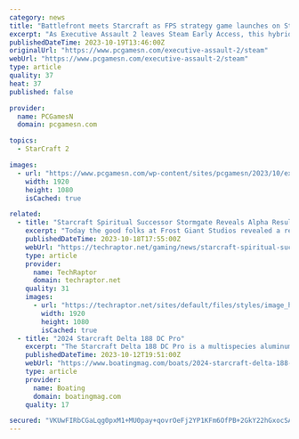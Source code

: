 ```yaml
---
category: news
title: "Battlefront meets Starcraft as FPS strategy game launches on Steam"
excerpt: "As Executive Assault 2 leaves Steam Early Access, this hybrid of RTS and FPS combines space combat and ground warfare in a blend of C&C, Halo, and Battlefront."
publishedDateTime: 2023-10-19T13:46:00Z
originalUrl: "https://www.pcgamesn.com/executive-assault-2/steam"
webUrl: "https://www.pcgamesn.com/executive-assault-2/steam"
type: article
quality: 37
heat: 37
published: false

provider:
  name: PCGamesN
  domain: pcgamesn.com

topics:
  - StarCraft 2

images:
  - url: "https://www.pcgamesn.com/wp-content/sites/pcgamesn/2023/10/executive-assault-2-rts-fps-hybrid-strategy-game-shooter-battlefront-starcraft-command-and-conquer-halo-steam-release-date.jpg"
    width: 1920
    height: 1080
    isCached: true

related:
  - title: "Starcraft Spiritual Successor Stormgate Reveals Alpha Results; New Phase Announced"
    excerpt: "Today the good folks at Frost Giant Studios revealed a report for the first two alpha testing phases of their Starcraft spiritual successor Stormgate."
    publishedDateTime: 2023-10-18T17:55:00Z
    webUrl: "https://techraptor.net/gaming/news/starcraft-spiritual-successor-stormgate-reveals-alpha-results-new-phase-announced"
    type: article
    provider:
      name: TechRaptor
      domain: techraptor.net
    quality: 31
    images:
      - url: "https://techraptor.net/sites/default/files/styles/image_header/public/2023-10/stormgate-art-and-gameplay.jpg?itok=SUi7vHp3"
        width: 1920
        height: 1080
        isCached: true
  - title: "2024 Starcraft Delta 188 DC Pro"
    excerpt: "The Starcraft Delta 188 DC Pro is a multispecies aluminum fishing boat designed for the serious angler who wants to get after it in all kinds of weather. The Vertex Performance Strake hull tapers to 15 degrees at the transom, providing quick planing and ..."
    publishedDateTime: 2023-10-12T19:51:00Z
    webUrl: "https://www.boatingmag.com/boats/2024-starcraft-delta-188-dc-pro-fwbbg/"
    type: article
    provider:
      name: Boating
      domain: boatingmag.com
    quality: 17

secured: "VKUwFIRbCGaLqg0pxM1+MU0pay+qovrOeFj2YP1KFm6OfPB+2GkY22hGxocSA3jHjx7WRLZsmHlU+HCQXf5TuOtZsJTH+7OnrYEs0j+CObMHg9DTirbWB6T7RMaNEP3/pzRr/ShKQ9RqMQubCW+hmi4AhUfpjVHcJnaLOZXqEBwY5iN5RYp9xhb6fhjgFIDmtqIzhn1Ej7B3tp2KeU6OMea7XJf3t/UA7Fn69DYhpFckuB+6mmBorLyKjdsQZpIhBSspZ76XRZJjL6CZt6FKfW0Q0sn9vYt2G0PIlEvpAYsv7XklKMVxeaSAvXLC2Px3pkEgFlL1HReL8rSRZp6rsI7GjMzAVJUtihF7tdJcib8=;//AxfmN352+R7Qei6jwdnw=="
---
```


